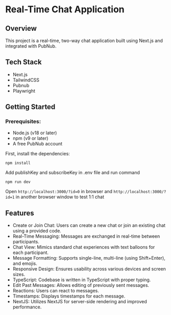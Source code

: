 # Real-Time Chat Application

## Overview

This project is a real-time, two-way chat application built using Next.js and integrated with PubNub.

## Tech Stack

- Next.js
- TailwindCSS
- Pubnub
- Playwright

## Getting Started

### Prerequisites:

- Node.js (v18 or later)
- npm (v9 or later)
- A free PubNub account

First, install the dependencies:

```bash
npm install
```

Add publishKey and subscribeKey in .env file and run command

```
npm run dev
```

Open `http://localhost:3000/?id=0` in browser and `http://localhost:3000/?id=1` in another browser window to test 1:1 chat

## Features

- Create or Join Chat: Users can create a new chat or join an existing chat using a provided code.
- Real-Time Messaging: Messages are exchanged in real-time between participants.
- Chat View: Mimics standard chat experiences with text balloons for each participant.
- Message Formatting: Supports single-line, multi-line (using Shift+Enter), and emojis.
- Responsive Design: Ensures usability across various devices and screen sizes.
- TypeScript: Codebase is written in TypeScript with proper typing.
- Edit Past Messages: Allows editing of previously sent messages.
- Reactions: Users can react to messages.
- Timestamps: Displays timestamps for each message.
- NextJS: Utilizes NextJS for server-side rendering and improved performance.
